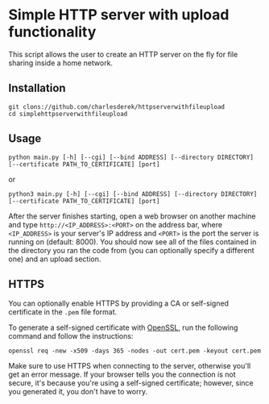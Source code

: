# Simple HTTP server with upload functionality

This script allows the user to create an HTTP server on the fly for file sharing inside a home network.

## Installation

```
git clons://github.com/charlesderek/httpserverwithfileupload
cd simplehttpserverwithfileupload
```

## Usage

`python main.py [-h] [--cgi] [--bind ADDRESS] [--directory DIRECTORY] [--certificate PATH_TO_CERTIFICATE] [port]`

or

`python3 main.py [-h] [--cgi] [--bind ADDRESS] [--directory DIRECTORY] [--certificate PATH_TO_CERTIFICATE] [port]`

After the server finishes starting, open a web browser on another machine and type `http://<IP_ADDRESS>:<PORT>` on the address bar, where `<IP_ADDRESS>` is your server's IP address and `<PORT>` is the port the server is running on (default: 8000). 
You should now see all of the files contained in the directory you ran the code from (you can optionally specify a different one) and an upload section.

## HTTPS

You can optionally enable HTTPS by providing a CA or self-signed certificate in the `.pem` file format.

To generate a self-signed certificate with [OpenSSL](https://www.openssl.org/), run the following command and follow the instructions:

`openssl req -new -x509 -days 365 -nodes -out cert.pem -keyout cert.pem`

Make sure to use HTTPS when connecting to the server, otherwise you'll get an error message. If your browser tells you the connection is not secure, it's because you're using a self-signed certificate; however, since you generated it, you don't have to worry.
